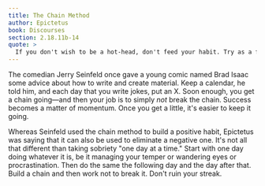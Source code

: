 ```yaml
---
title: The Chain Method
author: Epictetus
book: Discourses
section: 2.18.11b-14
quote: >
  If you don't wish to be a hot-head, don't feed your habit. Try as a first step to remain calm and count the days you haven't been angry. I used to be angry everyday, now every other day, then every third or fourth...if you make it as far as 30 days, thank God! For habit is first weakened and then obliterated. When you can say 'I didn't lose my temper today, or the next day, or for three or four months, but kept my cool under provocation,' you will know you are in better health.
---
```


The comedian Jerry Seinfeld once gave a young comic named Brad Isaac some advice about how to write and create material. Keep a calendar, he told him, and each day that you write jokes, put an X. Soon enough, you get a chain going—and then your job is to simply _not_ break the chain. Success becomes a matter of momentum. Once you get a little, it's easier to keep it going.

Whereas Seinfeld used the chain method to build a positive habit, Epictetus was saying that it can also be used to eliminate a negative one. It's not all that different than taking sobriety "one day at a time." Start with one day doing whatever it is, be it managing your temper or wandering eyes or procrastination. Then do the same the following day and the day after that. Build a chain and then work not to break it. Don't ruin your streak.
